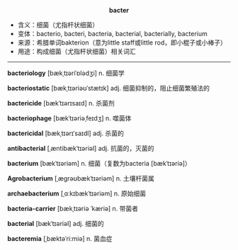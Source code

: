 
**<center>bacter</center>**

- <span class="definition">含义：细菌（尤指杆状细菌）</span>
- <span class="definition">变体：bacterio, bacteri, bacteria, bacterial, bacterially, bacterium</span>
- <span class="definition">来源：希腊单词bakterion（意为little staff或little rod，即小棍子或小棒子）</span>
- <span class="definition">用途：构成细菌（尤指杆状细菌）相关词汇</span>

---

<span class="vocabulary">**bacteriology**</span> [bækˌtɪəriˈɒlədʒi] n. 细菌学 

<span class="vocabulary">**bacteriostatic**</span> [bækˌtɪəriəʊˈstætɪk] adj. 细菌抑制的，阻止细菌繁殖法的

<span class="vocabulary">**bactericide**</span> [bækˈtɪərɪsaɪd] n. 杀菌剂 

<span class="vocabulary">**bacteriophage**</span> [bækˈtɪəriəˌfeɪdʒ] n. 噬菌体

<span class="vocabulary">**bactericidal**</span> [bækˌtɪərɪˈsaɪdl] adj. 杀菌的

<span class="vocabulary">**antibacterial**</span> [ˌæntibækˈtɪəriəl] adj. 抗菌的，灭菌的

<span class="vocabulary">**bacterium**</span> [bækˈtɪəriəm] n. 细菌（复数为bacteria [bækˈtɪəriə]）

<span class="vocabulary">**Agrobacterium**</span> [ˌægrəʊbækˈtɪəriəm] n. 土壤杆菌属

<span class="vocabulary">**archaebacterium**</span> [ˌɑːkɪbækˈtɪəriəm] n. 原始细菌

<span class="vocabulary">**bacteria-carrier**</span> [bækˌtɪəriə ˈkæriə] n. 带菌者

<span class="vocabulary">**bacterial**</span> [bækˈtɪəriəl] adj. 细菌的

<span class="vocabulary">**bacteremia**</span> [ˌbæktəˈri:miə] n. 菌血症

